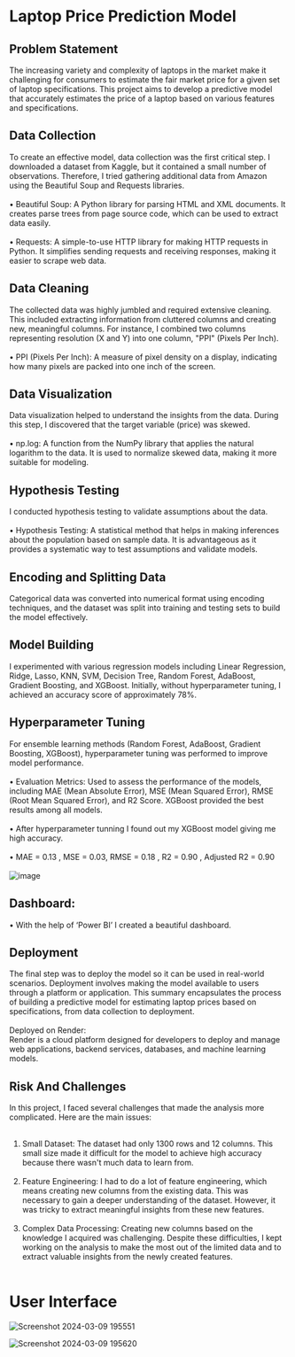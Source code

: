 # Laptop Price Prediction Model
## Problem Statement
The increasing variety and complexity of laptops in the market make it challenging for consumers to estimate the fair market price for a given set of laptop specifications. This project aims to develop a predictive model that accurately estimates the price of a laptop based on various features and specifications.
## Data Collection
To create an effective model, data collection was the first critical step. I downloaded a dataset from Kaggle, but it contained a small number of observations. Therefore, I tried gathering additional data from Amazon using the Beautiful Soup and Requests libraries.
<br><br>
    •	Beautiful Soup: A Python library for parsing HTML and XML documents. It creates parse trees from page source code, which can be used to extract data easily.<br><br>
    •	Requests: A simple-to-use HTTP library for making HTTP requests in Python. It simplifies sending requests and receiving responses, making it easier to scrape web data.
## Data Cleaning
The collected data was highly jumbled and required extensive cleaning. This included extracting information from cluttered columns and creating new, meaningful columns. For instance, I combined two columns representing resolution (X and Y) into one column, "PPI" (Pixels Per Inch).<br><br>
•	PPI (Pixels Per Inch): A measure of pixel density on a display, indicating how many pixels are packed into one inch of the screen.
## Data Visualization
Data visualization helped to understand the insights from the data. During this step, I discovered that the target variable (price) was skewed.<br><br>
•	np.log: A function from the NumPy library that applies the natural logarithm to the data. It is used to normalize skewed data, making it more suitable for modeling.
## Hypothesis Testing
I conducted hypothesis testing to validate assumptions about the data.<br><br>
•	Hypothesis Testing: A statistical method that helps in making inferences about the population based on sample data. It is advantageous as it provides a systematic way to test assumptions and validate models.

## Encoding and Splitting Data
Categorical data was converted into numerical format using encoding techniques, and the dataset was split into training and testing sets to build the model effectively.
## Model Building
I experimented with various regression models including Linear Regression, Ridge, Lasso, KNN, SVM, Decision Tree, Random Forest, AdaBoost, Gradient Boosting, and XGBoost. Initially, without hyperparameter tuning, I achieved an accuracy score of approximately 78%.
## Hyperparameter Tuning
For ensemble learning methods (Random Forest, AdaBoost, Gradient Boosting, XGBoost), hyperparameter tuning was performed to improve model performance.<br><br>
•	Evaluation Metrics: Used to assess the performance of the models, including MAE (Mean Absolute Error), MSE (Mean Squared Error), RMSE (Root Mean Squared Error), and R2 Score. XGBoost provided the best results among all models.<br><br>
•	After hyperparameter tunning I found out my XGBoost model giving me high accuracy.<br><br>
•	MAE = 0.13 ,  MSE = 0.03,  RMSE = 0.18 , R2 = 0.90  ,  Adjusted R2 = 0.90 
<br><br>
![image](https://github.com/zaid105/Laptop-Price-Prediction/assets/142628044/d42ce177-0f48-4e22-b5db-fa55396aa8f7)
## Dashboard:
•	With the help of ‘Power BI’ I created a beautiful dashboard.

## Deployment
The final step was to deploy the model so it can be used in real-world scenarios. Deployment involves making the model available to users through a platform or application.
This summary encapsulates the process of building a predictive model for estimating laptop prices based on specifications, from data collection to deployment.
<br><br>
Deployed on Render:
<br>Render is a cloud platform designed for developers to deploy and manage web applications, backend services, databases, and machine learning models.

## Risk And Challenges
In this project, I faced several challenges that made the analysis more complicated. Here are the main issues:<br><br>
1.	Small Dataset: The dataset had only 1300 rows and 12 columns. This small size made it difficult for the model to achieve high accuracy because there wasn't much data to learn from.<br><br>
2.	Feature Engineering: I had to do a lot of feature engineering, which means creating new columns from the existing data. This was necessary to gain a deeper understanding of the dataset. However, it was tricky to extract meaningful insights from these new features.<br><br>
3.	Complex Data Processing: Creating new columns based on the knowledge I acquired was challenging. Despite these difficulties, I kept working on the analysis to make the most out of the limited data and to extract valuable insights from the newly created features.
<br><br>

# User Interface
![Screenshot 2024-03-09 195551](https://github.com/zaid105/Laptop-Price-Prediction/assets/142628044/b6b0f3ca-79b2-4c7a-9774-26552325005d)


![Screenshot 2024-03-09 195620](https://github.com/zaid105/Laptop-Price-Prediction/assets/142628044/c9b32110-24d6-4b05-88ee-68b140bd416d)












